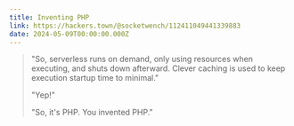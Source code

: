 ```yaml
---
title: Inventing PHP
link: https://hackers.town/@socketwench/112411049441339883
date: 2024-05-09T00:00:00.000Z
---
```


> "So, serverless runs on demand, only using resources when executing, and shuts down afterward. Clever caching is used to keep execution startup time to minimal."
>
> "Yep!"
>
> "So, it's PHP. You invented PHP."